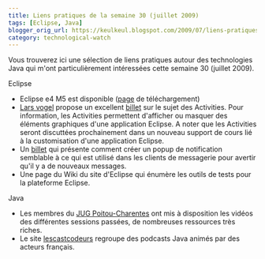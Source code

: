 ```yaml
---
title: Liens pratiques de la semaine 30 (juillet 2009)
tags: [Eclipse, Java]
blogger_orig_url: https://keulkeul.blogspot.com/2009/07/liens-pratiques-de-la-semaine_19.html
category: technological-watch
---
```


Vous trouverez ici une sélection de liens pratiques autour des technologies Java qui m'ont particulièrement intéressées cette semaine 30 (juillet 2009).  

Eclipse  

* Eclipse e4 M5 est disponible ([page](http://download.eclipse.org/e4/downloads/drops/S-0.9M5-200907101930/index.html) de téléchargement)
* [Lars vogel](http://www.vogella.de/) propose un excellent [billet](http://www.vogella.de/blog/2009/07/13/eclipse-activities/) sur le sujet des Activities. Pour information, les Activities permettent d'afficher ou masquer des éléments graphiques d'une application Eclipse. A noter que les Activities seront discuttées prochainement dans un nouveau support de cours lié à la customisation d'une application Eclipse.
* Un [billet](http://hexapixel.com/2009/06/30/creating-a-notification-popup-widget) qui présente comment créer un popup de notification semblable à ce qui est utilisé dans les clients de messagerie pour avertir qu'il y a de nouveaux messages.
* Une page du Wiki du site d'Eclipse qui énumère les outils de tests pour la plateforme Eclipse.

Java  

* Les membres du [JUG Poitou-Charentes](http://www.poitoucharentesjug.org/) ont mis à disposition les vidéos des différentes sessions passées, de nombreuses ressources très riches.    
* Le site [lescastcodeurs](http://lescastcodeurs.com/) regroupe des podcasts Java animés par des acteurs français.